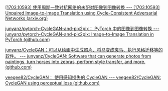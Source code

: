 [[1703.10593\] 使用周期一致对抗网络的未配对图像到图像转换 --- [1703.10593] Unpaired Image-to-Image Translation using Cycle-Consistent Adversarial Networks (arxiv.org)](https://arxiv.org/abs/1703.10593)





[junyanz/pytorch-CycleGAN-and-pix2pix： PyTorch 中的图像到图像转换 --- junyanz/pytorch-CycleGAN-and-pix2pix: Image-to-Image Translation in PyTorch (github.com)](https://github.com/junyanz/pytorch-CycleGAN-and-pix2pix?utm_source=catalyzex.com)



[junyanz/CycleGAN：可以从绘画中生成照片、将马变成斑马、执行风格迁移等的软件。 --- junyanz/CycleGAN: Software that can generate photos from paintings, turn horses into zebras, perform style transfer, and more. (github.com)](https://github.com/junyanz/CycleGAN?utm_source=catalyzex.com)



[veegee82/CycleGAN： 使用感知损失的 CycleGAN --- veegee82/CycleGAN: CycleGAN using perceptual loss (github.com)](https://github.com/veegee82/CycleGAN?utm_source=catalyzex.com)